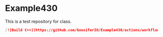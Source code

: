 # Example430

This is a test repository for class.

```markdown
[![Build C++](https://github.com/GoosiferIO/Example430/actions/workflows/main.yml/badge.svg)](https://github.com/GoosiferIO/Example430/actions/workflows/main.yml)
```